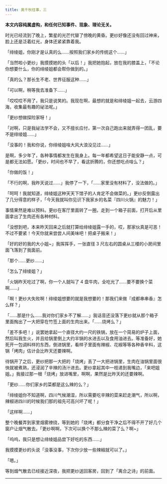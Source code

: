 ```yaml
---
title: 奥千秋往事，三
---
```


**本文内容纯属虚构，和任何已知事件、现象、理论无关。**

时光已经流到了晚上，繁星的光芒代替了傍晚的黄昏。更纱好像还没有回过神来，脸上还是泛着红光，身体还紧紧靠着我。

「绯绫姐，你刚才是认真的么……按照我们家乡的传统这个……」

「当然啦小更纱」我摸摸她的头「以后！」我把她抱起，放在我的膝盖上，「不论你想要什么，你的绯绫姐都会帮你做到的。」

「真的么？那长生不老、世界征服这种……」

「可以啊，稍等我去准备下……」

「哎哎哎不用了，我只是说笑的。我现在啊，最想的就是和绯绫姐一起去，云游四海，收集最有趣的祕法呢。」

「更纱想做探险家呀！」

「对啊，只是我祕法学不会，又不擅长应付，第一次自己跑出来就弄得一团乱，要不是绯绫姐……」

「没事的！我和你说，你绯绫姐啥大风大浪没见过……」

是啊，多少年了，各种事情都发生在我身上。每一年都希望这日子能安静一点，可是都无法如愿。「更纱，时间也不早了，看这折腾的，你还想吃点啥么？」

「你做的饭！」

「不行的啊，我昨天说过……」我停了一下，「……家里没有材料了，没法做的。」

「呵呵！我就知道，绯绫姐这种天天下馆子的人肯定不会做菜的。」更纱反倒露出了几分得意的样子，「今天我就叫你见识下我家乡的名菜『四川火锅』的魅力！」

事情果然是难以预料。更纱在客厅里面转了一圈，走到一个箱子前面，打开后从里面拿出了生肉还有各种材料。

「没想到吧，本来昨天回来之后就打算给绯绫姐露一手的，哎，那家伙真是可恶！不过不要紧！今天你就来尝尝人间美味吧！把桌子搬来！」

「好的好的我的大小姐~」我挥挥手，一张直径 3 尺左右的圆桌从三楼的小房间里面飞落到了我面前。

「那个……更纱……」

「怎么了绯绫姐？」

「火锅昨天吃过了啊，你一个人就叫了 4 盘牛肉，全吃光了……要不要换个菜啊……」

「啊！更纱大失败啊！绯绫姐想要的就是我想要的！那我们来做『成都串串香』怎么样？」

「……那是什么……我对你们家乡不了解……」我话音还没落下更纱就从那个箱子里面掏出了一大把穿在竹签上面的生肉出来。「……烧烤么？」

「差不多吧！」说罢她拿起一个直径大约一尺的铁锅，放在一个简易的炉子上面，然后叫我生火，并且给锅里倒上大约半锅的水进去以及食用油进去。等准备好，她死开一包调料样的东西，倒进锅里，看样子里面有辣椒、花椒等等各种香辛料，这锅「烤肉」估计会比昨天还要辣啊。

待锅开了之后，更纱把那一大把的「烧烤」丢了一大把进锅里，生肉在油锅里面很快就被煮熟，还浸润了辛辣的汤汁进去。更纱拿起其中一枝递到我嘴边，「来吧姐姐。」我接过那一根「烧烤」放进嘴里，啊啊，果然是比昨天的还要辣啊。

「更纱……你们家乡的菜都是这么辣的么？」

「绯绫姐你不知道啊，四川气候潮湿，所以需要吃辛辣的菜来赶走潮气，所以啊，辣椒进四川的时候我们那的祖先可高兴坏了呢！」

「这样啊……」

整个晚餐弄到家里烟雾缭绕，等到她的「烧烤」都分食干净之后不得不开了好几个窗户让烟气散去。「更纱啊啊，下次可以换个不那么辣的菜了么？啊~」

「呜呜，我只是想让绯绫姐品尝下好吃的东西……」

我摸摸更纱的头说「没事没事，下次你少放一些辣椒就可以了。」

「嗯。」

等到烟气散去已经接近深夜，我把更纱送回客房，回到了「离合之诗」的前面。

------

